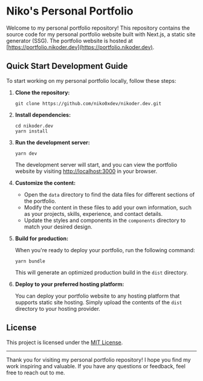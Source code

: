 # Niko's Personal Portfolio

Welcome to my personal portfolio repository! This repository contains the source code for my personal portfolio website built with Next.js, a static site generator (SSG). The portfolio website is hosted at [https://portfolio.nikoder.dev](https://portfolio.nikoder.dev).

## Quick Start Development Guide

To start working on my personal portfolio locally, follow these steps:

1. **Clone the repository:**

   ```
   git clone https://github.com/niko0xdev/nikoder.dev.git
   ```

2. **Install dependencies:**

   ```
   cd nikoder.dev
   yarn install
   ```

3. **Run the development server:**

   ```
   yarn dev
   ```

   The development server will start, and you can view the portfolio website by visiting [http://localhost:3000](http://localhost:3000) in your browser.

4. **Customize the content:**

   - Open the `data` directory to find the data files for different sections of the portfolio.
   - Modify the content in these files to add your own information, such as your projects, skills, experience, and contact details.
   - Update the styles and components in the `components` directory to match your desired design.

5. **Build for production:**

   When you're ready to deploy your portfolio, run the following command:

   ```
   yarn bundle
   ```

   This will generate an optimized production build in the `dist` directory.

6. **Deploy to your preferred hosting platform:**

   You can deploy your portfolio website to any hosting platform that supports static site hosting. Simply upload the contents of the `dist` directory to your hosting provider.

## License

This project is licensed under the [MIT License](LICENSE).

---

Thank you for visiting my personal portfolio repository! I hope you find my work inspiring and valuable. If you have any questions or feedback, feel free to reach out to me.
